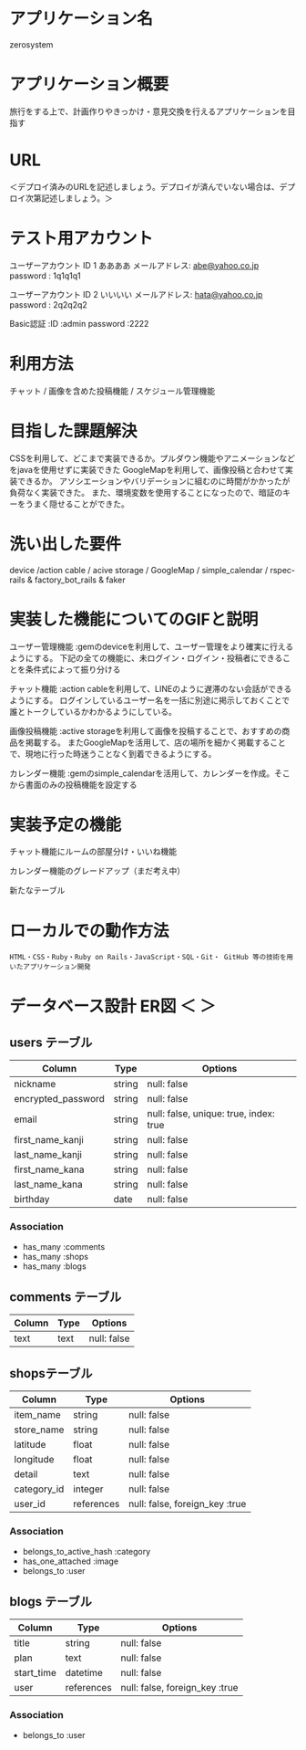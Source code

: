  # アプリケーション名	 
 
 zerosystem

 # アプリケーション概要	
 
 旅行をする上で、計画作りやきっかけ・意見交換を行えるアプリケーションを目指す

 # URL 
 
 ＜デプロイ済みのURLを記述しましょう。デプロイが済んでいない場合は、デプロイ次第記述しましょう。＞
 
 # テスト用アカウント 

 ユーザーアカウント ID 1 ああああ
 メールアドレス: abe@yahoo.co.jp
 password : 1q1q1q1

 ユーザーアカウント ID 2 いいいい
 メールアドレス: hata@yahoo.co.jp
 password : 2q2q2q2
 
Basic認証 :ID       :admin
          password :2222

 # 利用方法	
 
 チャット / 画像を含めた投稿機能 / スケジュール管理機能

 # 目指した課題解決
 
 CSSを利用して、どこまで実装できるか。プルダウン機能やアニメーションなどをjavaを使用せずに実装できた
 GoogleMapを利用して、画像投稿と合わせて実装できるか。 アソシエーションやバリデーションに組むのに時間がかかったが負荷なく実装できた。
 また、環境変数を使用することになったので、暗証のキーをうまく隠せることができた。

 # 洗い出した要件

 device /action cable / acive storage / GoogleMap / simple_calendar / rspec-rails & factory_bot_rails & faker

 # 実装した機能についてのGIFと説明

 ユーザー管理機能 :gemのdeviceを利用して、ユーザー管理をより確実に行えるようにする。
            下記の全ての機能に、未ログイン・ログイン・投稿者にできることを条件式によって振り分ける

 チャット機能 :action cableを利用して、LINEのように遅滞のない会話ができるようにする。
            ログインしているユーザー名を一括に別途に掲示しておくことで誰とトークしているかわかるようにしている。

画像投稿機能 :active storageを利用して画像を投稿することで、おすすめの商品を掲載する。
            またGoogleMapを活用して、店の場所を細かく掲載することで、現地に行った時迷うことなく到着できるようにする。

カレンダー機能 :gemのsimple_calendarを活用して、カレンダーを作成。そこから書面のみの投稿機能を設定する

 # 実装予定の機能

 チャット機能にルームの部屋分け・いいね機能

 カレンダー機能のグレードアップ（まだ考え中）

 新たなテーブル

 # ローカルでの動作方法
 
 	HTML・CSS・Ruby・Ruby on Rails・JavaScript・SQL・Git・ GitHub 等の技術を用いたアプリケーション開発

# データベース設計 ER図 ＜  ＞

 ## users テーブル

| Column             | Type       | Options                                     |
| ------------------ | ---------- | ------------------------------------------- |
| nickname           | string     | null: false                                 |
| encrypted_password | string     | null: false                                 |
| email              | string     | null: false, unique: true, index: true      |
| first_name_kanji   | string     | null: false                                 |
| last_name_kanji    | string     | null: false                                 |
| first_name_kana    | string     | null: false                                 |
| last_name_kana     | string     | null: false                                 |
| birthday           | date       | null: false                                 |

### Association

- has_many :comments
- has_many :shops
- has_many :blogs


## comments テーブル

| Column  | Type       | Options                        |
| ------- | ---------- | ------------------------------ |
| text    | text       | null: false                    |


##  shopsテーブル

| Column      | Type       | Options                         |
| ----------- | ---------- | --------------------------------|
| item_name   | string     | null: false                     |
| store_name  | string     | null: false                     |
| latitude    | float      | null: false                     |
| longitude   | float      | null: false                     |
| detail      | text       | null: false                     |
| category_id | integer    | null: false                     |
| user_id     | references | null: false, foreign_key :true  |

### Association

- belongs_to_active_hash :category
- has_one_attached :image
- belongs_to :user

## blogs テーブル

| Column     | Type       | Options                         |
| ---------- | ---------- | ------------------------------- |
| title      | string     | null: false                     |
| plan       | text       | null: false                     |
| start_time | datetime   | null: false                     |
| user       | references | null: false, foreign_key :true  |

### Association

- belongs_to :user

